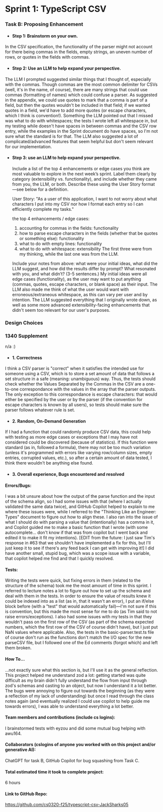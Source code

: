 # Sprint 1: TypeScript CSV

### Task B: Proposing Enhancement

- #### Step 1: Brainstorm on your own.
In the CSV specification, the functionality of the parser might not account for there being commas in the fields, empty strings, an uneven number of rows, or quotes in the fields with commas.
- #### Step 2: Use an LLM to help expand your perspective.
The LLM I prompted suggested similar things that I thought of, especially with the commas. Though commas are the most common delimiter for CSVs (well, it's in the name, of course), there are many strings that could use commas (formatting of names) which could confuse a parser. As suggested in the appendix, we could use quotes to mark that a comma is part of a field, but then the quotes wouldn't be included in that field; if we wanted quotes in a field, we'd have to add more quotes (or escape characters, which I think is convention!). Something the LLM pointed out that I missed was what to do with whitespaces; the tests I wrote left all whitespace in, but my testing while doesn't have spaces in between commas and the CSV row entry, while the examples in the Sprint document do have spaces, so I'm not sure what the standard is for that. The LLM also suggested a lot of complicated/advanced features that seem helpful but don't seem relevant for our implementation.

- #### Step 3: use an LLM to help expand your perspective.

    Include a list of the top 4 enhancements or edge cases you think are most valuable to explore in the next week’s sprint. Label them clearly by category (extensibility vs. functionality), and include whether they came from you, the LLM, or both. Describe these using the User Story format—see below for a definition. 

    User Story:
    "As a user of this application, I want to not worry about what characters I put into my CSV nor how I format each entry so I can efficiently complete my tasks."
    
    the top 4 enhancements / edge cases:
    1. accounting for commas in the fields: functionality
    2. how to parse escape characters in the fields (whether that be quotes or something else): functionality
    3. what to do with empty lines: functionality
    4. what to do with whitespace: extensibility
    The first three were from my thinking, while the last one was from the LLM.

    Include your notes from above: what were your initial ideas, what did the LLM suggest, and how did the results differ by prompt? What resonated with you, and what didn’t? (3-5 sentences.) 
    My initial ideas were all edge cases (functionality), as the user may want to put anything (commas, quotes, escape characters, or blank space) as their input. The LLM also made me think of what the user would want with erroneous/extraneous whitespace, as this can vary per user and by intention. The LLM suggested everything that I originally wrote down, as well as some more advanced extensibility-facing enhancements that didn't seem too relevant for our user's purposes.

### Design Choices

### 1340 Supplement
n/a :)
- #### 1. Correctness
I think a CSV parser is "correct" when it satisfies the intended use for someone using a CSV, which is to store a set amount of data that follows a set structure in a safe (meaning: unambiguous) way. Thus, the tests should check whether the Values Separated by the Commas in the CSV are a one-to-one correspondance with the values in the array that the parser outputs. The only exception to this correspondance is escape characters: that would either be specified by the user or by the parser (if the convention for escape characters is known by all users), so tests should make sure the parser follows whatever rule is set.
- #### 2. Random, On-Demand Generation
If I had a function that could randomly produce CSV data, this could help with testing as more edge cases or exceptions that I may have not considered could be discovered (because of statistics). If this function were standard (as in, followed a formula), there may not be too much variation (unless it's programmed with errors like varying row/column sizes, empty entries, corrupted values, etc.), so after a certain amount of data tested, I think there wouldn't be anything else found.
- #### 3. Overall experience, Bugs encountered and resolved
#### Errors/Bugs:
I was a bit unsure about how the output of the parse function and the input of the schema align, so I had some issues with that (where I actually validated the same data twice), and GitHub Copilot helped to explain to me where these issues were, while I referred to the "Thinking Like an Engineer: Types" document to figure out how to align these. I also ran into the issue of what I should do with parsing a value that (intentionally) has a comma in it, and Copilot guided me to make a basic function that I wrote (with some autocomplete... don't know if that was from copilot but I went back and edited it to make it fit my intentions). [EDIT from the future: I just saw Tim's response in #63 that we shouldn't have implemented a fix for this, but I'll just keep it to see if there's any feed back I can get with improving it!] I did have another small, stupid bug, which was a scope issue with a variable, that copilot helped me find and that I quickly resolved.
#### Tests:
Writing the tests were quick, but fixing errors in them (related to the structure of the schema) took me the most amount of time in this sprint. I referred to lecture notes a lot to figure out how to set up the schema and deal with them in the tests. In order to ensure the value of results knew it could be indexed into as a list (as in, that it wasn't an error), I put an if/else block before (with a "test" that would automatically fail)—I'm not sure if this is convention, but this made the most sense for me to do (as Tim said to not raise errors/exceptions). I also had some issues with my tests in that they wouldn't pass on the first row of the CSV (as part of the schema expected numbers, which the first row of the CSV of course didn't have), but I just put NaN values where applicable. Also, the tests in the basic-parser.test.ts file of course don't run as the functions don't match the I/O spec for the new parseCSV file, but I followed one of the Ed comments (forgot which) and left them broken.
#### How To…
...not exactly sure what this section is, but I'll use it as the general reflection. This project helped me understand zod a lot: getting started was quite difficult as my brain didn't fully understand the flow from input through zod's schemas and casting to an object, but now I understand it a lot better. The bugs were annoying to figure out towards the beginning (as they were a reflection of my lack of understanding) but once I read through the class notes again (and eventually realized I could use copilot to help guide me towards errors), I was able to understand everything a lot better.
#### Team members and contributions (include cs logins):
I brainstormed tests with eyzou and did some mutual bug helping with awu164.
#### Collaborators (cslogins of anyone you worked with on this project and/or generative AI):
ChatGPT for task B, GitHub Copilot for bug squashing from Task C.
#### Total estimated time it took to complete project:
6 hours
#### Link to GitHub Repo:  
https://github.com/cs0320-f25/typescript-csv-JackSharks05